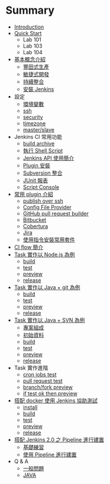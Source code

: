 # Summary

* [Introduction](README.md)
* [Quick Start](workshop/README.md)
   * Lab 101
   * Lab 103
   * Lab 104
* [基本概念介紹](basic/README.md)
   * [豐田式生產](basic/lean.md)
   * [敏捷式開發](basic/agile.md)
   * [持續整合](basic/continuous-integration.md)
   * [安裝 Jenkins](basic/install.md)
* 設定
   * [環境變數](setup/env.md)
   * [ssh](setup/ssh.md)
   * [security](setup/security.md)
   * [timezone](setup/timezone.md)
   * [master/slave](setup/master-slave.md)
* Jenkins CI 常用功能
   * [build archive](common/build-archive.md)
   * [執行 Shell Script](common/shell.md)
   * [Jenkins API 使用簡介](common/api.md)
   * [Plugin 安裝](common/plugin.md)
   * [Subversion 整合](common/subversion.md)
   * [JUnit 報表](common/test-report.md)
   * [Script Console](common/script-console.md)
* [常用 plugin 介紹](plugin/README.md)
   * [publish over ssh](plugin/publish-over-ssh.md)
   * [Config File Provider](plugin/config-file-provider.md)
   * [GitHub pull request builder](plugin/github_pull_request_builder.md)
   * [Bitbucket](plugin/bitbucket.md)
   * [Cobertura](plugin/cobertura.md)
   * [Jira](plugin/jira.md)
   * [使用指令安裝常用套件](plugin/install_use_command.md)
* [CI flow 簡介](task/flow.md)
* [Task 實作以 Node.js 為例](task/nodejs/README.md)
   * [build](task/nodejs/build.md)
   * [test](task/nodejs/test.md)
   * [preview](task/nodejs/preview.md)
   * [release](task/nodejs/release.md)
* [Task 實作以 Java + git 為例](task/java_git/README.md)
   * [build](task/java_git/build.md)
   * [test](task/java_git/test.md)
   * [preview](task/java_git/preview.md)
   * [release](task/java_git/release.md)
* [Task 實作以 Java + SVN 為例](task/java_svn/README.md)
   * [專案組成](task/java_svn/project.md)
   * [初始資料](task/java_svn/inital.md)
   * [build](task/java_svn/build.md)
   * [test](task/java_svn/test.md)
   * [preview](task/java_svn/preview.md)
   * [release](task/java_svn/release.md)
* Task 實作進階
   * [cron jobs test](task/cron_test.md)
   * [pull request test](task/pr_test.md)
   * [branch/fork preview](task/branch_fork_preview.md)
   * [if test ok then preview](task/if_test_ok_then_preview.md)
* [搭配 docker 使用 Jenkins 協助測試](withDocker/README.md)
   * [install](withDocker/install.md)
   * [build](withDocker/build.md)
   * [test](withDocker/test.md)
   * [preview](withDocker/preview.md)
   * [release](withDocker/release.md)
* [搭配 Jenkins 2.0 之 Pipeline 進行建置](jnekins2/README.md)
   * [基礎練習](jnekins2/pipeline/tutorial/README.md)
   * [使用 Pipeline 進行建置](jnekins2/pipeline/build/README.md)
* Q & A
   * [一般問題](QA/general.md)
   * [JAVA](QA/java.md)

